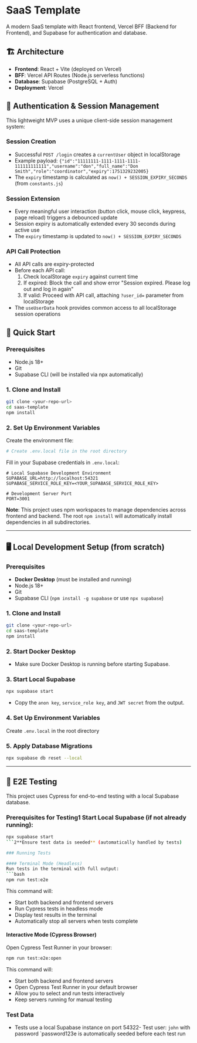 # SaaS Template

A modern SaaS template with React frontend, Vercel BFF (Backend for Frontend), and Supabase for authentication and database.

## 🏗️ Architecture

- **Frontend**: React + Vite (deployed on Vercel)
- **BFF**: Vercel API Routes (Node.js serverless functions)
- **Database**: Supabase (PostgreSQL + Auth)
- **Deployment**: Vercel

## 🔐 Authentication & Session Management

This lightweight MVP uses a unique client-side session management system:

### Session Creation
- Successful `POST /login` creates a `currentUser` object in localStorage
- Example payload: `{"id":"11111111-1111-1111-1111-111111111111","username":"don","full_name":"Don Smith","role":"coordinator","expiry":1751329232005}`
- The `expiry` timestamp is calculated as `now() + SESSION_EXPIRY_SECONDS` (from `constants.js`)

### Session Extension
- Every meaningful user interaction (button click, mouse click, keypress, page reload) triggers a debounced update
- Session expiry is automatically extended every 30 seconds during active use
- The `expiry` timestamp is updated to `now() + SESSION_EXPIRY_SECONDS`

### API Call Protection
- All API calls are expiry-protected
- Before each API call:
  1. Check localStorage `expiry` against current time
  2. If expired: Block the call and show error "Session expired. Please log out and log in again"
  3. If valid: Proceed with API call, attaching `?user_id=` parameter from localStorage
- The `useUserData` hook provides common access to all localStorage session operations

## 🚀 Quick Start

### Prerequisites

- Node.js 18+ 
- Git
- Supabase CLI (will be installed via npx automatically)

### 1. Clone and Install

```bash
git clone <your-repo-url>
cd saas-template
npm install
```

### 2. Set Up Environment Variables

Create the environment file:
```bash
# Create .env.local file in the root directory
```

Fill in your Supabase credentials in `.env.local`:
```env
# Local Supabase Development Environment
SUPABASE_URL=http://localhost:54321
SUPABASE_SERVICE_ROLE_KEY=<YOUR_SUPABASE_SERVICE_ROLE_KEY>

# Development Server Port
PORT=3001
```

**Note**: This project uses npm workspaces to manage dependencies across frontend and backend. The root `npm install` will automatically install dependencies in all subdirectories.

---

## 🖥️ Local Development Setup (from scratch)

### Prerequisites

- **Docker Desktop** (must be installed and running)
- Node.js 18+
- Git
- Supabase CLI (`npm install -g supabase` or use `npx supabase`)

### 1. Clone and Install

```bash
git clone <your-repo-url>
cd saas-template
npm install
```

### 2. Start Docker Desktop

- Make sure Docker Desktop is running before starting Supabase.

### 3. Start Local Supabase

```bash
npx supabase start
```
- Copy the `anon key`, `service_role key`, and `JWT secret` from the output.

### 4. Set Up Environment Variables

Create `.env.local` in the root directory



### 5. Apply Database Migrations

```bash
npx supabase db reset --local
```

---

## 🧪 E2E Testing

This project uses Cypress for end-to-end testing with a local Supabase database.

### Prerequisites for Testing1 **Start Local Supabase** (if not already running):
   ```bash
   npx supabase start
   ```2**Ensure test data is seeded** (automatically handled by tests)

### Running Tests

#### Terminal Mode (Headless)
Run tests in the terminal with full output:
```bash
npm run test:e2e
```
This command will:
- Start both backend and frontend servers
- Run Cypress tests in headless mode
- Display test results in the terminal
- Automatically stop all servers when tests complete

#### Interactive Mode (Cypress Browser)
Open Cypress Test Runner in your browser:
```bash
npm run test:e2e:open
```
This command will:
- Start both backend and frontend servers
- Open Cypress Test Runner in your default browser
- Allow you to select and run tests interactively
- Keep servers running for manual testing

### Test Data
- Tests use a local Supabase instance on port 54322- Test user: `john` with password `password123e is automatically seeded before each test run
